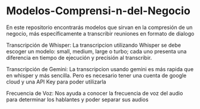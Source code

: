 # Modelos-Comprensi-n-del-Negocio
En este repositorio encontrarás modelos que sirvan en la compresión de un negocio, más específicamente a transcribir reuniones en formato de dialogo

Transcripción de Whisper:
La transcripcion utilizando Whisper se debe escoger un modelo: small, medium, large o turbo; cada uno presenta una diferencia en tiempo de ejecución y precisión al transcribir.

Transcripción de Gemini: 
La transcripcion usando gemini es más rapida que en whisper y más sencilla. Pero es necesario tener una cuenta de google cloud y una API Key para poder utilizarla

Frecuencia de Voz:
Nos ayuda a conocer la frecuencia de voz del audio para determinar los hablantes y poder separar sus audios
